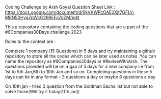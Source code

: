 Coding Challenge by Arsh Goyal Question Sheet Link : https://docs.google.com/document/d/1jkVKWPcOAE2Xjt7GFLV-M8N50HygZpWcO26REFa7dZM/edit

This a repository containing the coding questions that are a part of the #6Companies30Days challenge 2023

Rules to the contest are :

Complete 1 company (15 Questions) in 5 days and try maintaining a github repository to store all the codes which can be later used as notes .You can name the repository as #6Companies30days or #ReviseWithArsh. The questions provided will be on a gap of 5 days for a new company i.e from 1st to 5th Jan,6th to 10th Jan and so on. Completing questions in these 5 days can be in any format - 3 questions a day or maybe 6 questions a day.

On 10th jan - tried 3 question from the Goldman Sachs list but not able to solve those(Will try it today(11th jan))
